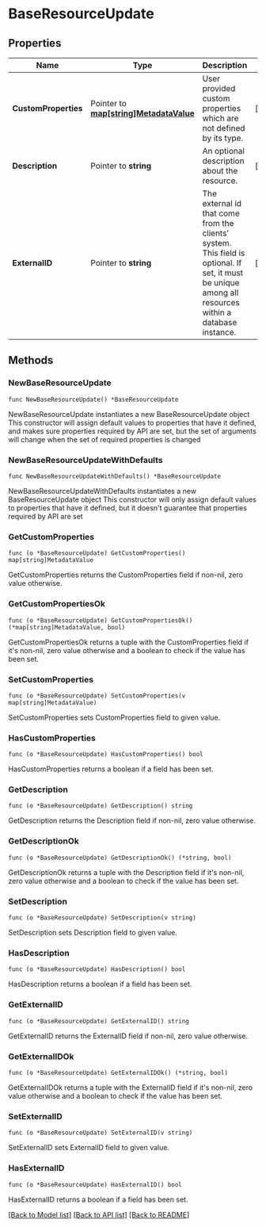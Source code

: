 # BaseResourceUpdate

## Properties

Name | Type | Description | Notes
------------ | ------------- | ------------- | -------------
**CustomProperties** | Pointer to [**map[string]MetadataValue**](MetadataValue.md) | User provided custom properties which are not defined by its type. | [optional] 
**Description** | Pointer to **string** | An optional description about the resource. | [optional] 
**ExternalID** | Pointer to **string** | The external id that come from the clients’ system. This field is optional. If set, it must be unique among all resources within a database instance. | [optional] 

## Methods

### NewBaseResourceUpdate

`func NewBaseResourceUpdate() *BaseResourceUpdate`

NewBaseResourceUpdate instantiates a new BaseResourceUpdate object
This constructor will assign default values to properties that have it defined,
and makes sure properties required by API are set, but the set of arguments
will change when the set of required properties is changed

### NewBaseResourceUpdateWithDefaults

`func NewBaseResourceUpdateWithDefaults() *BaseResourceUpdate`

NewBaseResourceUpdateWithDefaults instantiates a new BaseResourceUpdate object
This constructor will only assign default values to properties that have it defined,
but it doesn't guarantee that properties required by API are set

### GetCustomProperties

`func (o *BaseResourceUpdate) GetCustomProperties() map[string]MetadataValue`

GetCustomProperties returns the CustomProperties field if non-nil, zero value otherwise.

### GetCustomPropertiesOk

`func (o *BaseResourceUpdate) GetCustomPropertiesOk() (*map[string]MetadataValue, bool)`

GetCustomPropertiesOk returns a tuple with the CustomProperties field if it's non-nil, zero value otherwise
and a boolean to check if the value has been set.

### SetCustomProperties

`func (o *BaseResourceUpdate) SetCustomProperties(v map[string]MetadataValue)`

SetCustomProperties sets CustomProperties field to given value.

### HasCustomProperties

`func (o *BaseResourceUpdate) HasCustomProperties() bool`

HasCustomProperties returns a boolean if a field has been set.

### GetDescription

`func (o *BaseResourceUpdate) GetDescription() string`

GetDescription returns the Description field if non-nil, zero value otherwise.

### GetDescriptionOk

`func (o *BaseResourceUpdate) GetDescriptionOk() (*string, bool)`

GetDescriptionOk returns a tuple with the Description field if it's non-nil, zero value otherwise
and a boolean to check if the value has been set.

### SetDescription

`func (o *BaseResourceUpdate) SetDescription(v string)`

SetDescription sets Description field to given value.

### HasDescription

`func (o *BaseResourceUpdate) HasDescription() bool`

HasDescription returns a boolean if a field has been set.

### GetExternalID

`func (o *BaseResourceUpdate) GetExternalID() string`

GetExternalID returns the ExternalID field if non-nil, zero value otherwise.

### GetExternalIDOk

`func (o *BaseResourceUpdate) GetExternalIDOk() (*string, bool)`

GetExternalIDOk returns a tuple with the ExternalID field if it's non-nil, zero value otherwise
and a boolean to check if the value has been set.

### SetExternalID

`func (o *BaseResourceUpdate) SetExternalID(v string)`

SetExternalID sets ExternalID field to given value.

### HasExternalID

`func (o *BaseResourceUpdate) HasExternalID() bool`

HasExternalID returns a boolean if a field has been set.


[[Back to Model list]](../README.md#documentation-for-models) [[Back to API list]](../README.md#documentation-for-api-endpoints) [[Back to README]](../README.md)


